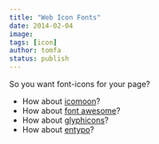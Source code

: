 ```yaml
---
title: "Web Icon Fonts"
date: 2014-02-04
image: 
tags: [icon]
author: tomfa
status: publish
---
```


So you want font-icons for your page?

*   How about [icomoon](http://icomoon.io/#icon-font "icomoon")?
*   How about [font awesome](http://fortawesome.github.io/Font-Awesome/ "font awesome")?
*   How about [glyphicons](http://glyphicons.com/ "glyphicons?")?
*   How about [entypo](http://www.entypo.com/ "entypo")?
